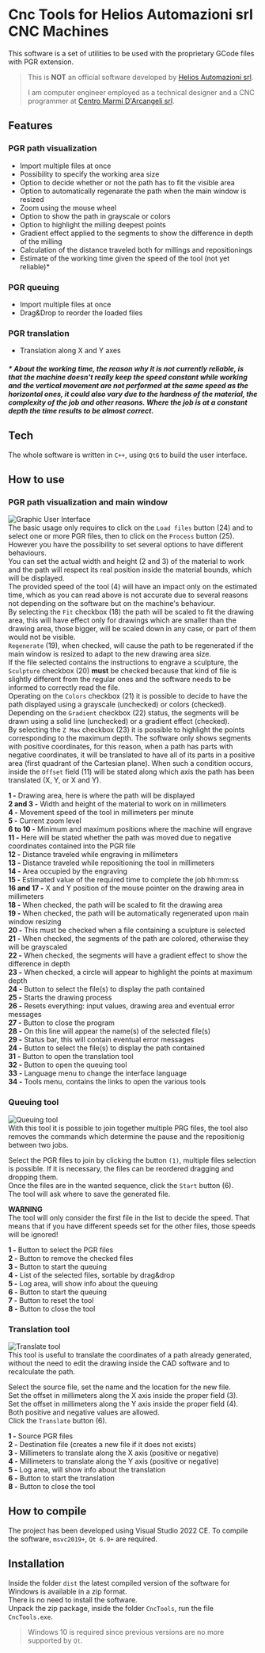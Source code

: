 # Cnc Tools for Helios Automazioni srl CNC Machines

This software is a set of utilities to be used with the proprietary GCode files with PGR extension.

> This is **NOT** an official software developed by [Helios Automazioni srl](https://www.heliosautomazioni.com/it/home-it.html).
>
> I am computer engineer employed as a technical designer and a CNC programmer at [Centro Marmi D'Arcangeli srl](https://www.cmdarcangeli.com).

## Features

### PGR path visualization  

- Import multiple files at once
- Possibility to specify the working area size
- Option to decide whether or not the path has to fit the visible area
- Option to automatically regenarate the path when the main window is resized
- Zoom using the mouse wheel
- Option to show the path in grayscale or colors
- Option to highlight the milling deepest points
- Gradient effect applied to the segments to show the difference in depth of the milling
- Calculation of the distance traveled both for millings and repositionings
- Estimate of the working time given the speed of the tool (not yet reliable)\*

### PGR queuing

- Import multiple files at once
- Drag&Drop to reorder the loaded files

### PGR translation

- Translation along X and Y axes

##### \* About the working time, the reason why it is not currently reliable, is that the machine doesn't really keep the speed constant while working and the vertical movement are not performed at the same speed as the horizontal ones, it could also vary due to the hardness of the material, the complexity of the job and other reasons. Where the job is at a constant depth the time results to be almost correct. 

## Tech

The whole software is written in `C++`, using `Qt6` to build the user interface.

## How to use

### PGR path visualization and main window

![Graphic User Interface](/ui.png)  
The basic usage only requires to click on the `Load files` button (24) and to select one or more PGR files, then to click on the `Process` button (25).  
However you have the possibility to set several options to have different behaviours.  
You can set the actual width and height (2 and 3) of the material to work and the path will respect its real position inside the material bounds, which will be displayed.  
The provided speed of the tool (4) will have an impact only on the estimated time, which as you can read above is not accurate due to several reasons not depending on the software but on the machine's behaviour.  
By selecting the `Fit` checkbox (18) the path will be scaled to fit the drawing area, this will have effect only for drawings which are smaller than the drawing area, those bigger, will be scaled down in any case, or part of them would not be visible.  
`Regenerate` (19), when checked, will cause the path to be regenerated if the main window is resized to adapt to the new drawing area size.  
If the file selected contains the instructions to engrave a sculpture, the `Sculpture` checkbox (20) **must** be checked because that kind of file is slightly different from the regular ones and the software needs to be informed to correctly read the file.  
Operating on the `Colors` checkbox (21) it is possible to decide to have the path displayed using a grayscale (unchecked) or colors (checked). Depending on the `Gradient` checkbox (22) status, the segments will be drawn using a solid line (unchecked) or a gradient effect (checked).  
By selecting the `Z Max` checkbox (23) it is possible to highlight the points corresponding to the maximum depth.
The software only shows segments with positive coordinates, for this reason, when a path has parts with negative coordinates, it will be translated to have all of its parts in a positive area (first quadrant of the Cartesian plane). When such a condition occurs, inside the `Offset` field (11) will be stated along which axis the path has been translated (X, Y, or X and Y).
  
**1 -** Drawing area, here is where the path will be displayed  
**2 and 3 -** Width and height of the material to work on in millimeters  
**4 -** Movement speed of the tool in millimeters per minute  
**5 -** Current zoom level  
**6 to 10 -** Minimum and maximum positions where the machine will engrave  
**11 -** Here will be stated whether the path was moved due to negative coordinates contained into the PGR file  
**12 -** Distance traveled while engraving in millimeters  
**13 -** Distance traveled while repositioning the tool in millimeters  
**14 -** Area occupied by the engraving  
**15 -** Estimated value of the required time to complete the job hh:mm:ss  
**16 and 17 -** X and Y position of the mouse pointer on the drawing area in millimeters  
**18 -** When checked, the path will be scaled to fit the drawing area  
**19 -** When checked, the path will be automatically regenerated upon main window resizing  
**20 -** This must be checked when a file containing a sculpture is selected  
**21 -** When checked, the segments of the path are colored, otherwise they will be grayscaled  
**22 -** When checked, the segments will have a gradient effect to show the difference in depth  
**23 -** When checked, a circle will appear to highlight the points at maximum depth   
**24 -** Button to select the file(s) to display the path contained  
**25 -** Starts the drawing process  
**26 -** Resets everything: input values, drawing area and eventual error messages  
**27 -** Button to close the program  
**28 -** On this line will appear the name(s) of the selected file(s)  
**29 -** Status bar, this will contain eventual error messages  
**24 -** Button to select the file(s) to display the path contained  
**31 -** Button to open the translation tool  
**32 -** Button to open the queuing tool  
**33 -** Language menu to change the interface language  
**34 -** Tools menu, contains the links to open the various tools  

### Queuing tool

![Queuing tool](/queuing-tool.png)  
With this tool it is possible to join together multiple PRG files, the tool also removes the commands which determine the pause and the repositionig between two jobs.  
  
Select the PGR files to join by clicking the button `(1)`, multiple files selection is possible. If it is necessary, the files can be reordered dragging and dropping them.  
Once the files are in the wanted sequence, click the `Start` button (6).  
The tool will ask where to save the generated file.  
  
**WARNING**  
The tool will only consider the first file in the list to decide the speed. That means that if you have different speeds set for the other files, those speeds will be ignored!  
  
**1 -** Button to select the PGR files  
**2 -** Button to remove the checked files  
**3 -** Button to start the queuing  
**4 -** List of the selected files, sortable by drag&drop  
**5 -** Log area, will show info about the queuing  
**6 -** Button to start the queuing  
**7 -** Button to reset the tool  
**8 -** Button to close the tool  

### Translation tool

![Translate tool](/translate-tool.png)  
This tool is useful to translate the coordinates of a path already generated, without the need to edit the drawing inside the CAD software and to recalculate the path.  
  
Select the source file, set the name and the location for the new file.  
Set the offset in millimeters along the X axis inside the proper field (3).  
Set the offset in millimeters along the Y axis inside the proper field (4).  
Both positive and negative values are allowed.  
Click the `Translate` button (6).
  
**1 -** Source PGR files  
**2 -** Destination file (creates a new file if it does not exists)  
**3 -** Millimeters to translate along the X axis (positive or negative)  
**4 -** Millimeters to translate along the Y axis (positive or negative)  
**5 -** Log area, will show info about the translation  
**6 -** Button to start the translation  
**8 -** Button to close the tool  

## How to compile

The project has been developed using Visual Studio 2022 CE.
To compile the software, `msvc2019+`, `Qt 6.0+` are required.

## Installation

Inside the folder `dist` the latest compiled version of the software for Windows is available in a zip format.  
There is no need to install the software.  
Unpack the zip package, inside the folder `CncTools`, run the file `CncTools.exe`.  
> Windows 10 is required since previous versions are no more supported by `Qt`.